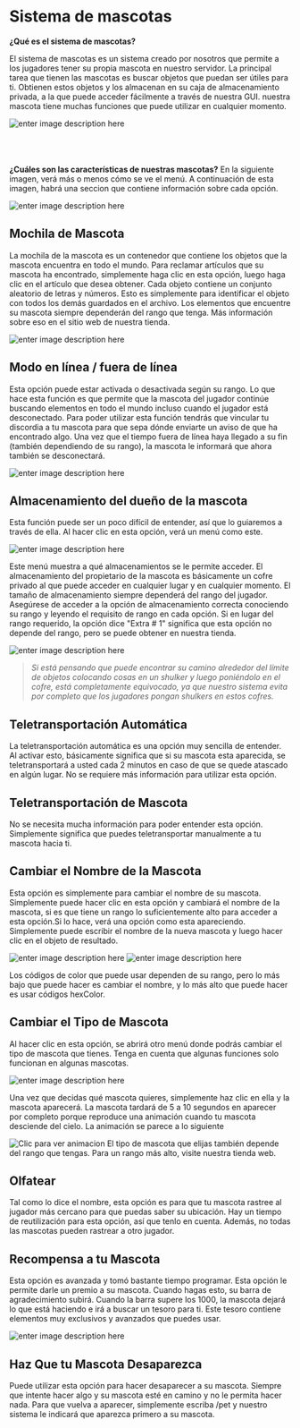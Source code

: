 # Sistema de mascotas

**¿Qué es el sistema de mascotas?**

El sistema de mascotas es un sistema creado por nosotros que permite a los jugadores tener su propia mascota en nuestro servidor. La principal tarea que tienen las mascotas es buscar objetos que puedan ser útiles para ti. Obtienen estos objetos y los almacenan en su caja de almacenamiento privada, a la que puede acceder fácilmente a través de nuestra GUI. nuestra mascota tiene muchas funciones que puede utilizar en cualquier momento.


![enter image description here](https://i.imgur.com/qQjqMmx.png)

\
\
\
**¿Cuáles son las características de nuestras mascotas?**
En la siguiente imagen, verá más o menos cómo se ve el menú. A continuación de esta imagen, habrá una seccion que contiene información sobre cada opción.



![enter image description here](https://i.imgur.com/XKY7giN.png)

## Mochila de Mascota

La mochila de la mascota es un contenedor que contiene los objetos que la mascota encuentra en todo el mundo. Para reclamar artículos que su mascota ha encontrado, simplemente haga clic en esta opción, luego haga clic en el artículo que desea obtener. Cada objeto contiene un conjunto aleatorio de letras y números. Esto es simplemente para identificar el objeto con todos los demás guardados en el archivo. Los elementos que encuentre su mascota siempre dependerán del rango que tenga. Más información sobre eso en el sitio web de nuestra tienda.




![enter image description here](https://i.imgur.com/t8lxm6k.png)



## Modo en línea / fuera de línea
Esta opción puede estar activada o desactivada según su rango. Lo que hace esta función es que permite que la mascota del jugador continúe buscando elementos en todo el mundo incluso cuando el jugador está desconectado. Para poder utilizar esta función tendrás que vincular tu discordia a tu mascota para que sepa dónde enviarte un aviso de que ha encontrado algo. Una vez que el tiempo fuera de línea haya llegado a su fin (también dependiendo de su rango), la mascota le informará que ahora también se desconectará.



![enter image description here](https://i.imgur.com/MCg63Qt.png)

## Almacenamiento del dueño de la mascota

Esta función puede ser un poco difícil de entender, así que lo guiaremos a través de ella. Al hacer clic en esta opción, verá un menú como este.
 

![enter image description here](https://i.imgur.com/yuSOQDf.png)

Este menú muestra a qué almacenamientos se le permite acceder. El almacenamiento del propietario de la mascota es básicamente un cofre privado al que puede acceder en cualquier lugar y en cualquier momento. El tamaño de almacenamiento siempre dependerá del rango del jugador. Asegúrese de acceder a la opción de almacenamiento correcta conociendo su rango y leyendo el requisito de rango en cada opción. Si en lugar del rango requerido, la opción dice "Extra # 1" significa que esta opción no depende del rango, pero se puede obtener en nuestra tienda.



![enter image description here](https://i.imgur.com/X6JFM7B.png)

> *Si está pensando que puede encontrar su camino alrededor del límite de objetos colocando cosas en un shulker y luego poniéndolo en el cofre, está completamente equivocado, ya que nuestro sistema evita por completo que los jugadores pongan shulkers en estos cofres.*

## Teletransportación Automática

La teletransportación automática es una opción muy sencilla de entender. Al activar esto, básicamente significa que si su mascota esta aparecida, se teletransportará a usted cada 2 minutos en caso de que se quede atascado en algún lugar. No se requiere más información para utilizar esta opción.

## Teletransportación de Mascota

No se necesita mucha información para poder entender esta opción. Simplemente significa que puedes teletransportar manualmente a tu mascota hacia ti.

## Cambiar el Nombre de la Mascota

Esta opción es simplemente para cambiar el nombre de su mascota. Simplemente puede hacer clic en esta opción y cambiará el nombre de la mascota, si es que tiene un rango lo suficientemente alto para acceder a esta opción.Si lo hace, verá una opción como esta apareciendo. Simplemente puede escribir el nombre de la nueva mascota y luego hacer clic en el objeto de resultado.



![enter image description here](https://i.imgur.com/paRO02p.png)
![enter image description here](https://i.imgur.com/A0mYM3c.png)

Los códigos de color que puede usar dependen de su rango, pero lo más bajo que puede hacer es cambiar el nombre, y lo más alto que puede hacer es usar códigos hexColor.

## Cambiar el Tipo de Mascota

Al hacer clic en esta opción, se abrirá otro menú donde podrás cambiar el tipo de mascota que tienes. Tenga en cuenta que algunas funciones solo funcionan en algunas mascotas.



![enter image description here](https://i.imgur.com/HBdk3oU.png)

Una vez que decidas qué mascota quieres, simplemente haz clic en ella y la mascota aparecerá. La mascota tardará de 5 a 10 segundos en aparecer por completo porque reproduce una animación cuando tu mascota desciende del cielo. La animación se parece a lo siguiente




![Clic para ver animacion](https://i.imgur.com/fDByX3M.gif)
El tipo de mascota que elijas también depende del rango que tengas. Para un rango más alto, visite nuestra tienda web.



## Olfatear
Tal como lo dice el nombre, esta opción es para que tu mascota rastree al jugador más cercano para que puedas saber su ubicación. Hay un tiempo de reutilización para esta opción, así que tenlo en cuenta. Además, no todas las mascotas pueden rastrear a otro jugador.

## Recompensa a tu Mascota
Esta opción es avanzada y tomó bastante tiempo programar. Esta opción le permite darle un premio a su mascota. Cuando hagas esto, su barra de agradecimiento subirá. Cuando la barra supere los 1000, la mascota dejará lo que está haciendo e irá a buscar un tesoro para ti. Este tesoro contiene elementos muy exclusivos y avanzados que puedes usar. 



![enter image description here](https://i.imgur.com/srudLtW.png)

## Haz Que tu Mascota Desaparezca
Puede utilizar esta opción para hacer desaparecer a su mascota. Siempre que intente hacer algo y su mascota esté en camino y no le permita hacer nada. Para que vuelva a aparecer, simplemente escriba /pet y nuestro sistema le indicará que aparezca primero a su mascota.
